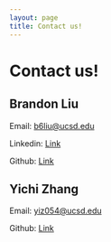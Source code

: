 ```yaml
---
layout: page
title: Contact us!
---
```

# Contact us!
## Brandon Liu
Email: b6liu@ucsd.edu

Linkedin: [Link](https://www.linkedin.com/in/bliu8923/)

Github: [Link](https://github.com/bliu8923)

## Yichi Zhang
Email: yiz054@ucsd.edu

Github: [Link](https://github.com/R1chZhang)
